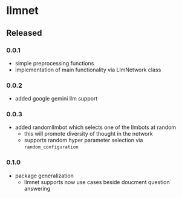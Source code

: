 # llmnet

## Released

### 0.0.1

- simple preprocessing functions
- implementation of main functionality via LlmNetwork class

### 0.0.2

- added google gemini llm support
 
### 0.0.3

- added randomllmbot which selects one of the llmbots at random
    - this will promote diversity of thought in the network
    - supports random hyper parameter selection via `random_configuration`

### 0.1.0

- package generalization
  - llmnet supports now use cases beside doucment question answering